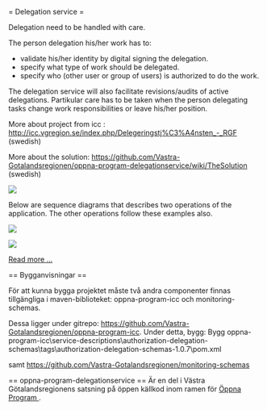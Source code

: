 = Delegation service =
<td id="wikicontent" class="psdescription">
  <p>
    Delegation need to be handled with care. 
  </p>
  <p>
    The person delegation his/her work has to:  
  </p>
  <ul>
    <li>
      validate his/her identity by digital signing the delegation.  
    </li>
    <li>
      specify what type of work should be delegated.  
    </li>
    <li>
      specify who (other user or group of users) is authorized to do the work. 
    </li>
  </ul>
  <p>
  </p>
  <p>
    The delegation service will also facilitate revisions/audits of active delegations. Partikular care has to be taken when the person delegating tasks change work responsibilities or leave his/her position. 
  </p>
  <p>
    More about project from icc :
    <a href="http://icc.vgregion.se/index.php/Delegeringstj%C3%A4nsten_-_RGF" rel="nofollow">
      http://icc.vgregion.se/index.php/Delegeringstj%C3%A4nsten_-_RGF
    </a>
     (swedish) 
  </p>
  <p>
    More about the solution: 
    <a href="https://github.com/Vastra-Gotalandsregionen/oppna-program-delegationservice/wiki/TheSolution" rel="nofollow">
      https://github.com/Vastra-Gotalandsregionen/oppna-program-delegationservice/wiki/TheSolution
    </a>
     (swedish) 
  </p>
  <p>
    <img src="https://raw.githubusercontent.com/wiki/Vastra-Gotalandsregionen/oppna-program-delegationservice/images/DelegationServiceOverview.png"/>
  </p>
  <p>
    Below are sequence diagrams that describes two operations of the application. The other operations follow these examples also.  
  </p>
  <p>
    <img src="https://raw.githubusercontent.com/wiki/Vastra-Gotalandsregionen/oppna-program-delegationservice/images/DelegationServiceSeqGetDelegation.png"/>
  </p>
  <p>
    <img src="https://raw.githubusercontent.com/wiki/Vastra-Gotalandsregionen/oppna-program-delegationservice/images/DelegationServiceSeqSave.png"/>
  </p>
  <p>
    <a href="https://code.google.com/p/oppna-program-delegationservice/wiki/TheSolution" rel="nofollow">
      Read more ...
    </a>
  </p>
</td>

== Bygganvisningar ==

För att kunna bygga projektet måste två andra componenter finnas tillgängliga i maven-biblioteket: oppna-program-icc
och monitoring-schemas.

Dessa ligger under gitrepo: https://github.com/Vastra-Gotalandsregionen/oppna-program-icc.
Under detta, bygg:
Bygg oppna-program-icc\service-descriptions\authorization-delegation-schemas\tags\authorization-delegation-schemas-1.0.7\pom.xml

samt https://github.com/Vastra-Gotalandsregionen/monitoring-schemas

== oppna-program-delegationservice ==
 Är en del i Västra Götalandsregionens satsning på öppen källkod inom ramen för
<a href="https://github.com/Vastra-Gotalandsregionen//oppna-program">
  Öppna Program
</a>
.